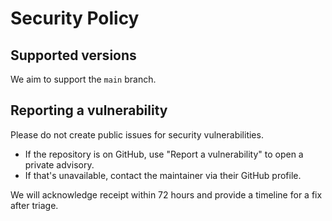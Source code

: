# Security Policy

## Supported versions

We aim to support the `main` branch.

## Reporting a vulnerability

Please do not create public issues for security vulnerabilities.

- If the repository is on GitHub, use "Report a vulnerability" to open a private advisory.
- If that's unavailable, contact the maintainer via their GitHub profile.

We will acknowledge receipt within 72 hours and provide a timeline for a fix after triage.
